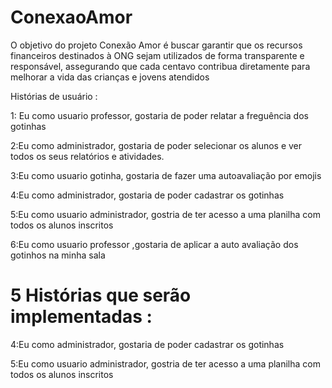 # ConexaoAmor
O objetivo do projeto Conexão Amor é buscar garantir que os recursos financeiros destinados à ONG sejam utilizados de forma transparente e responsável, assegurando que cada centavo contribua diretamente para melhorar a vida das crianças e jovens atendidos

Histórias de usuário :

1: Eu como usuario professor, gostaria de poder relatar a freguência dos gotinhas

2:Eu como administrador, gostaria de poder selecionar os alunos e ver todos os seus relatórios e atividades.

3:Eu como usuario gotinha, gostaria de fazer uma autoavaliação por emojis

4:Eu como administrador, gostaria de poder cadastrar os gotinhas

5:Eu como usuario administrador, gostria de ter acesso a uma planilha com todos os alunos inscritos

6:Eu como usuario professor ,gostaria de aplicar a auto avaliação dos gotinhos na minha sala

# 5 Histórias que serão implementadas :

4:Eu como administrador, gostaria de poder cadastrar os gotinhas

5:Eu como usuario administrador, gostria de ter acesso a uma planilha com todos os alunos inscritos

